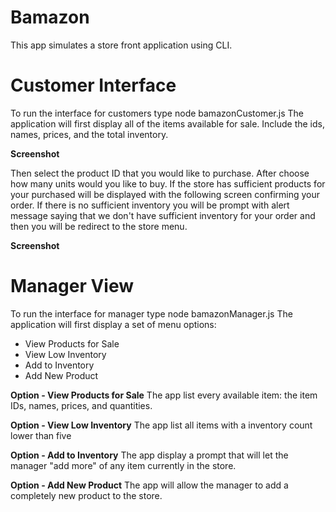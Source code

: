 # Bamazon
This app simulates a store front application using CLI.

# Customer Interface
To run the interface for customers type node bamazonCustomer.js
The application will first display all of the items available for sale. Include the ids, names, prices, and the total inventory.

**Screenshot**

Then select the product ID that you would like to purchase.
After choose how many units would you like to buy.
If the store has sufficient products for your purchased will be displayed with the following screen confirming your order.
If there is no sufficient inventory you will be prompt with alert message saying that we don't have sufficient inventory for your order and then you will be redirect to the store menu.

**Screenshot**

# Manager View
To run the interface for manager type node bamazonManager.js
The application will first display a set of menu options:

* View Products for Sale
* View Low Inventory
* Add to Inventory
* Add New Product

**Option - View Products for Sale**
The app list every available item: the item IDs, names, prices, and quantities.

**Option - View Low Inventory**
The app list all items with a inventory count lower than five

**Option - Add to Inventory**
The app display a prompt that will let the manager "add more" of any item currently in the store.

**Option - Add New Product**
The app will allow the manager to add a completely new product to the store.
